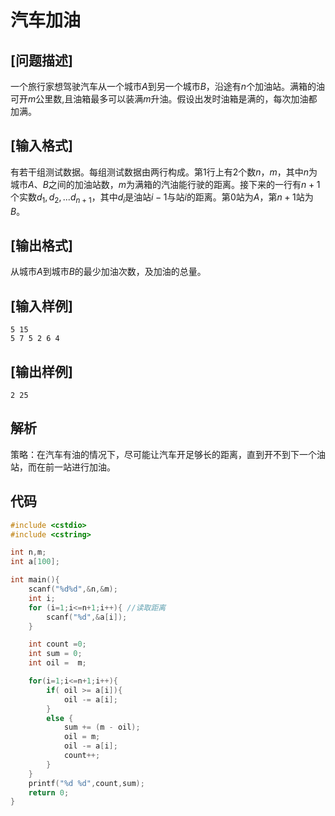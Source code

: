 # 汽车加油

## [问题描述]
  一个旅行家想驾驶汽车从一个城市$A$到另一个城市$B$，沿途有$n$个加油站。满箱的油可开$m$公里数,且油箱最多可以装满$m$升油。假设出发时油箱是满的，每次加油都加满。

## [输入格式]

有若干组测试数据。每组测试数据由两行构成。第$1$行上有$2$个数$n$，$m$，其中$n$为城市$A$、$B$之间的加油站数，$m$为满箱的汽油能行驶的距离。接下来的一行有$n+1$个实数$d_1,d_2,...d_{n+1}$，其中$d_i$是油站$i-1$与站$i$的距离。第$0$站为$A$，第$n+1$站为$B$。

## [输出格式]

从城市$A$到城市$B$的最少加油次数，及加油的总量。

## [输入样例]

```
5 15
5 7 5 2 6 4
```

## [输出样例]

```
2 25
```


## 解析

策略：在汽车有油的情况下，尽可能让汽车开足够长的距离，直到开不到下一个油站，而在前一站进行加油。

## 代码


```c
#include <cstdio>
#include <cstring>

int n,m;
int a[100];

int main(){
    scanf("%d%d",&n,&m);
    int i;
    for (i=1;i<=n+1;i++){ //读取距离
        scanf("%d",&a[i]);
    }

    int count =0;
    int sum = 0;
    int oil =  m;

    for(i=1;i<=n+1;i++){
        if( oil >= a[i]){
            oil -= a[i];
        }
        else {
            sum += (m - oil);
            oil = m;
            oil -= a[i];
            count++;
        }
    }
    printf("%d %d",count,sum);
    return 0;
}
```

